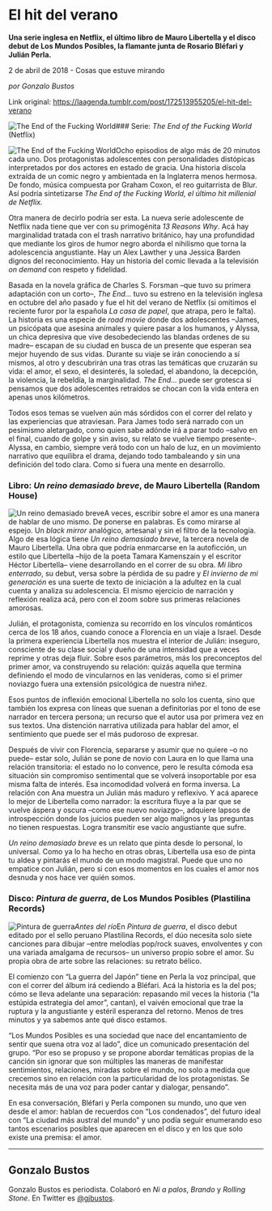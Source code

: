 # El hit del verano

**Una serie inglesa en Netflix, el último libro de Mauro Libertella y el disco debut de Los Mundos Posibles, la flamante junta de Rosario Bléfari y Julián Perla.**

2 de abril de 2018 - Cosas que estuve mirando

_por Gonzalo Bustos_

Link original: https://laagenda.tumblr.com/post/172513955205/el-hit-del-verano

![The End of the Fucking World](https://64.media.tumblr.com/2f76a4e62b023b68da781ed9d269d24a/tumblr_inline_p7xz1j74xo1t6q87u_500.jpg)### Serie: *The End of the Fucking World* (Netflix)

![The End of the Fucking World](https://64.media.tumblr.com/2f76a4e62b023b68da781ed9d269d24a/tumblr_inline_p7xz1j74xo1t6q87u_400.jpg)Ocho episodios de algo más de 20 minutos cada uno. Dos protagonistas adolescentes con personalidades distópicas interpretados por dos actores en estado de gracia. Una historia díscola extraída de un comic negro y ambientada en la Inglaterra menos hermosa. De fondo, música compuesta por Graham Coxon, el reo guitarrista de Blur. Así podría sintetizarse *The End of the Fucking World, el último hit millenial de Netflix.*

Otra manera de decirlo podría ser esta. La nueva serie adolescente de Netflix nada tiene que ver con su primogénita *13 Reasons Why*. Acá hay marginalidad tratada con el trash narrativo británico, hay una profundidad que mediante los giros de humor negro aborda el nihilismo que torna la adolescencia angustiante. Hay un Alex Lawther y una Jessica Barden dignos del reconocimiento. Hay un historia del comic llevada a la televisión *on demand* con respeto y fidelidad.

Basada en la novela gráfica de Charles S. Forsman –que tuvo su primera adaptación con un corto–, *The End…* tuvo su estreno en la televisión inglesa en octubre del año pasado y fue el hit del verano de Netflix (si omitimos el reciente furor por la española *La casa de papel*, que atrapa, pero le falta). La historia es una especie de *road movie* donde dos adolescentes –James, un psicópata que asesina animales y quiere pasar a los humanos, y Alyssa, un chica depresiva que vive desobedeciendo las blandas ordenes de su madre– escapan de su ciudad en busca de un presente que esperan sea mejor huyendo de sus vidas. Durante su viaje se irán conociendo a sí mismos, al otro y descubrirán una tras otras las temáticas que cruzarán su vida: el amor, el sexo, el desinterés, la soledad, el abandono, la decepción, la violencia, la rebeldía, la marginalidad. *The End…* puede ser grotesca si pensamos que dos adolescentes retraídos se chocan con la vida entera en apenas unos kilómetros. 

Todos esos temas se vuelven aún más sórdidos con el correr del relato y las experiencias que atraviesan. Para James todo será narrado con un pesimismo aletargado, como quien sabe adónde irá a parar todo –salvo en el final, cuando de golpe y sin aviso, su relato se vuelve tiempo presente–. Alyssa, en cambio, siempre verá todo con un halo de luz, en un movimiento narrativo que equilibra el drama, dejando todo tambaleando y sin una definición del todo clara. Como si fuera una mente en desarrollo. 

### Libro: *Un reino demasiado breve*, de Mauro Libertella (Random House)

![Un reino demasiado breve](https://64.media.tumblr.com/1137d83754f773687d32b60415466314/tumblr_inline_p7xz1ki1581t6q87u_250.jpg)A veces, escribir sobre el amor es una manera de hablar de uno mismo. De ponerse en palabras. Es como mirarse al espejo. Un *black mirror* analógico, artesanal y sin el filtro de la tecnología. Algo de esa lógica tiene *Un reino demasiado breve*, la tercera novela de Mauro Libertella. Una obra que podría enmarcarse en la autoficción, un estilo que Libertella –hijo de la poeta Tamara Kamenszain y el escritor Héctor Libertella– viene desarrollando en el correr de su obra. *Mi libro enterrado*, su debut, versa sobre la pérdida de su padre y *El invierno de mi generación* es una suerte de texto de iniciación a la adultez en la cual cuenta y analiza su adolescencia. El mismo ejercicio de narración y reflexión realiza acá, pero con el zoom sobre sus primeras relaciones amorosas. 

Julián, el protagonista, comienza su recorrido en los vínculos románticos cerca de los 18 años, cuando conoce a Florencia en un viaje a Israel. Desde la primera experiencia Libertella nos muestra el interior de Julián: inseguro, consciente de su clase social y dueño de una intensidad que a veces reprime y otras deja fluir. Sobre esos parámetros, más los preconceptos del primer amor, va construyendo su relación: quizás aquella que termina definiendo el modo de vincularnos en las venideras, como si el primer noviazgo fuera una extensión psicológica de nuestra niñez. 

Esos puntos de inflexión emocional Libertella no solo los cuenta, sino que también los expresa con líneas que suenan a definitorias por el tono de ese narrador en tercera persona; un recurso que el autor usa por primera vez en sus textos. Una distención narrativa utilizada para hablar del amor, el sentimiento que puede ser el más pudoroso de expresar.

Después de vivir con Florencia, separarse y asumir que no quiere –o no puede– estar solo, Julián se pone de novio con Laura en lo que llama una relación transitoria: el estado no lo convence, pero le resulta cómoda esa situación sin compromiso sentimental que se volverá insoportable por esa misma falta de interés. Esa incomodidad volverá en forma inversa. La relación con Ana muestra un Julián más maduro y reflexivo. Y acá aparece lo mejor de Libertella como narrador: la escritura fluye a la par que se vuelve áspera y oscura –como ese nuevo noviazgo–, adquiere lapsos de introspección donde los juicios pueden ser algo malignos y las preguntas no tienen respuestas. Logra transmitir ese vacío angustiante que sufre.

*Un reino demasiado breve* es un relato que pinta desde lo personal, lo universal. Como ya lo ha hecho en otras obras, Libertella usa eso de pinta tu aldea y pintarás el mundo de un modo magistral. Puede que uno no empatice con Julián, pero si con esos momentos en los cuales el amor nos desnuda y nos hace ver quién somos. 

### Disco: *Pintura de guerra*, de Los Mundos Posibles (Plastilina Records)

![Pintura de guerra](https://64.media.tumblr.com/04bfb74536fb28d86dacfc9ce5a05746/tumblr_inline_p7xz1ktHsA1t6q87u_400.jpg)*Antes del río*En *Pintura de guerra*, el disco debut editado por el sello peruano Plastilina Records, el dúo necesita solo siete canciones para dibujar –entre melodías pop/rock suaves, envolventes y con una variada amalgama de recursos– un universo propio sobre el amor. Su propia obra de arte sobre las relaciones: su retrato bélico.

El comienzo con “La guerra del Japón” tiene en Perla la voz principal, que con el correr del álbum irá cediendo a Bléfari. Acá la historia es la del pos; cómo se lleva adelante una separación: repasando mil veces la historia (“la estúpida estrategia del amor”, cantan), el vaivén emocional que trae la ruptura y la angustiante y estéril esperanza del retorno. Menos de tres minutos y ya sabemos ante qué disco estamos.

“Los Mundos Posibles es una sociedad que nace del encantamiento de sentir que suena otra voz al lado”, dice un comunicado presentación del grupo. “Por eso se propuso y se propone abordar temáticas propias de la canción sin ignorar que son múltiples las maneras de manifestar sentimientos, relaciones, miradas sobre el mundo, no solo a medida que crecemos sino en relación con la particularidad de los protagonistas. Se necesita más de una voz para poder cantar y dialogar, pensando”. 

En esa conversación, Bléfari y Perla componen su mundo, uno que ven desde el amor: hablan de recuerdos con “Los condenados”, del futuro ideal con “La ciudad más austral del mundo” y uno podía seguir enumerando eso tantos escenarios posibles que aparecen en el disco y en los que solo existe una premisa: el amor. 

  




---

 Gonzalo Bustos
---------------

 Gonzalo Bustos es periodista. Colaboró en *Ni a palos*, *Brando* y *Rolling Stone*. En Twitter es [@gjbustos](https://twitter.com/gjbustos). 

